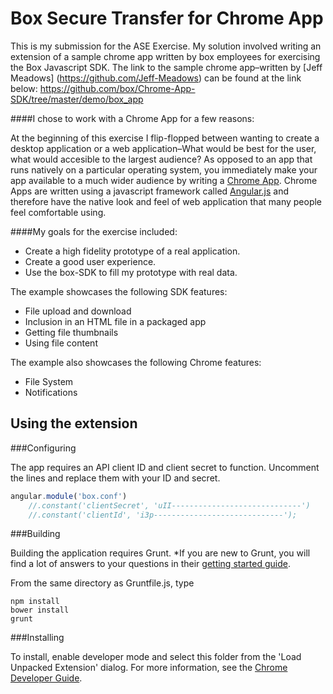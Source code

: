 Box Secure Transfer for Chrome App
==================

This is my submission for the ASE Exercise. My solution involved writing an extension of a sample chrome app written by box employees for exercising the Box Javascript SDK. The link to the sample chrome app–written by [Jeff Meadows] (https://github.com/Jeff-Meadows) can be found at the link below:  https://github.com/box/Chrome-App-SDK/tree/master/demo/box_app

####I chose to work with a Chrome App for a few reasons:

At the beginning of this exercise I flip-flopped between wanting to create a desktop application or a web application–What would be best for the user, what would accesible to the largest audience? As opposed to an app that runs natively on a particular operating system, you immediately make your app available to a much wider audience by writing a [Chrome App](https://developer.chrome.com/apps/about_apps). Chrome Apps are written using a javascript framework called [Angular.js](https://angularjs.org/) and therefore have the native look and feel of web application that many people feel comfortable using.

####My goals for the exercise included:

* Create a high fidelity prototype of a real application.
* Create a good user experience.
* Use the box-SDK to fill my prototype with real data.


The example showcases the following SDK features:
* File upload and download
* Inclusion in an HTML file in a packaged app
* Getting file thumbnails
* Using file content

The example also showcases the following Chrome features:
* File System
* Notifications

Using the extension
-------------------

###Configuring

The app requires an API client ID and client secret to function. Uncomment the lines and replace them with your ID and secret.
```javascript
angular.module('box.conf')
    //.constant('clientSecret', 'uII-----------------------------')
    //.constant('clientId', 'i3p-----------------------------');
```

###Building

Building the application requires Grunt.
*If you are new to Grunt, you will find a lot of answers to your questions in their [getting started guide](http://gruntjs.com/getting-started).

From the same directory as Gruntfile.js, type
```
npm install
bower install
grunt
```

###Installing

To install, enable developer mode and select this folder from the 'Load Unpacked Extension' dialog.  For more information, see the [Chrome Developer Guide](https://developer.chrome.com/extensions/getstarted#unpacked).
